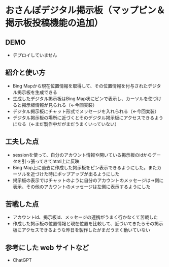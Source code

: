 # おさんぽデジタル掲示板（マップピン＆掲示板投稿機能の追加）

## DEMO

  - デプロイしていません

## 紹介と使い方

  - Bing Mapから現在位置情報を取得して、その位置情報を付与されたデジタル掲示板を生成できる
  - 生成したデジタル掲示板はBing Map状にピンで表示し、カーソルを使づけると掲示板情報が見られる（←今回実装）
  - デジタル掲示板にチャット形式でメッセージを入れられる（←今回実装）
  - デジタル掲示板の場所に近づくとそのデジタル掲示板にアクセスできるようになる（←まだ製作中だがまだうまくいっていない）

## 工夫した点

  - sessionを使って、自分のアカウント情報や開いている掲示板のidからデータを引っ張ってきてhtml上に反映
  - Bing Map上に過去に作成した掲示板をピン表示できるようにした。またカーソルを近づけた時にポップアップが出るようにした
  - 掲示板の表示ではチャットのように自分のアカウントのメッセージは→側に表示、その他のアカウントのメッセージは左側に表示するようにした

## 苦戦した点

  - アカウントid、掲示板id、メッセージの連携がうまく行かなくて苦戦した
  - 作成した掲示板の位置情報と現在位置を比較して、近づいてきたらその掲示板にアクセスできるような昨日を製作したがまだうまく動いていない

## 参考にした web サイトなど

  - ChatGPT